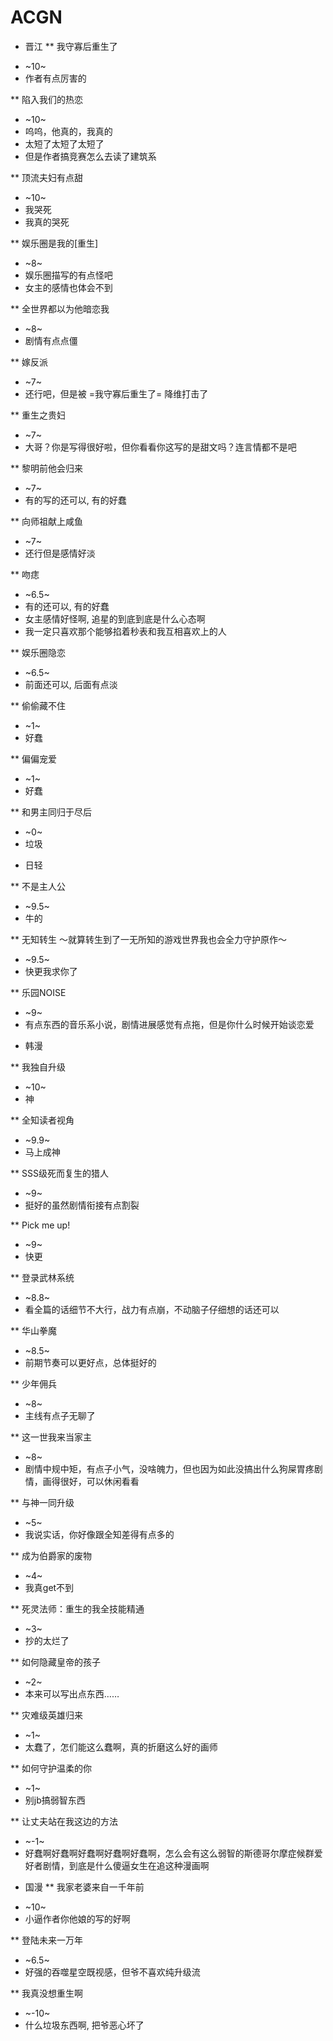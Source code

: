 # ACGN


* 晋江
** 我守寡后重生了
- ~10~
- 作者有点厉害的

** 陷入我们的热恋
- ~10~
- 呜呜，他真的，我真的
- 太短了太短了太短了
- 但是作者搞竞赛怎么去读了建筑系

** 顶流夫妇有点甜
- ~10~
- 我哭死
- 我真的哭死

** 娱乐圈是我的[重生]
- ~8~
- 娱乐圈描写的有点怪吧
- 女主的感情也体会不到

** 全世界都以为他暗恋我
- ~8~
- 剧情有点点僵

** 嫁反派
- ~7~
- 还行吧，但是被 =我守寡后重生了= 降维打击了

** 重生之贵妇
- ~7~
- 大哥？你是写得很好啦，但你看看你这写的是甜文吗？连言情都不是吧

** 黎明前他会归来
- ~7~
- 有的写的还可以, 有的好蠢

** 向师祖献上咸鱼
- ~7~
- 还行但是感情好淡

** 吻痣
- ~6.5~
- 有的还可以, 有的好蠢
- 女主感情好怪啊, 追星的到底到底是什么心态啊
- 我一定只喜欢那个能够掐着秒表和我互相喜欢上的人

** 娱乐圈隐恋
- ~6.5~
- 前面还可以, 后面有点淡

** 偷偷藏不住
- ~1~
- 好蠢

** 偏偏宠爱
- ~1~
- 好蠢

** 和男主同归于尽后
- ~0~
- 垃圾
* 日轻

** 不是主人公
- ~9.5~
- 牛的


** 无知转生 ～就算转生到了一无所知的游戏世界我也会全力守护原作～
- ~9.5~
- 快更我求你了

** 乐园NOISE
- ~9~
- 有点东西的音乐系小说，剧情进展感觉有点拖，但是你什么时候开始谈恋爱

* 韩漫

** 我独自升级
- ~10~
- 神

** 全知读者视角
- ~9.9~
- 马上成神

** SSS级死而复生的猎人
- ~9~
- 挺好的虽然剧情衔接有点割裂

** Pick me up!
- ~9~
- 快更

** 登录武林系统
- ~8.8~
- 看全篇的话细节不大行，战力有点崩，不动脑子仔细想的话还可以

** 华山拳魔
- ~8.5~
- 前期节奏可以更好点，总体挺好的

** 少年佣兵
- ~8~
- 主线有点子无聊了

** 这一世我来当家主
- ~8~
- 剧情中规中矩，有点子小气，没啥魄力，但也因为如此没搞出什么狗屎胃疼剧情，画得很好，可以休闲看看

** 与神一同升级
- ~5~
- 我说实话，你好像跟全知差得有点多的

** 成为伯爵家的废物
- ~4~
- 我真get不到

** 死灵法师：重生的我全技能精通
- ~3~
- 抄的太烂了

** 如何隐藏皇帝的孩子
- ~2~
- 本来可以写出点东西……

** 灾难级英雄归来
- ~1~
- 太蠢了，怎们能这么蠢啊，真的折磨这么好的画师

** 如何守护温柔的你
- ~1~
- 别jb搞弱智东西

** 让丈夫站在我这边的方法
- ~-1~
- 好蠢啊好蠢啊好蠢啊好蠢啊好蠢啊，怎么会有这么弱智的斯德哥尔摩症候群爱好者剧情，到底是什么傻逼女生在追这种漫画啊

* 国漫
** 我家老婆来自一千年前
- ~10~
- 小逼作者你他娘的写的好啊

** 登陆未来一万年
- ~6.5~
- 好强的吞噬星空既视感，但爷不喜欢纯升级流

** 我真没想重生啊
- ~-10~
- 什么垃圾东西啊, 把爷恶心坏了

